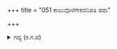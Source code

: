 +++
title = "051 ಕಾಲುವೊಳೆಗೇಕವನಿಪತಿ ಹರು"

+++

<details><summary>ಗದ್ಯ (ಕ.ಗ.ಪ) </summary>

51. "ರಾಜನೇ..... ಕಾಲಿನಿಂದಲೇ ದಾಟಬಹುದಾದ ಹೊಳೆಗೆ ಹರಿಗೋಲೇಕೆ ? ನೀವು ಇನ್ನೂ ತಿಳಿಯದಿದ್ದರೆ ನಾವು ಇನ್ನು  ಹೇಳೆವು. ಆತ್ಮಸ್ತುತಿಯನು ಮಾಡೆವು. ಸಾಕು ಆ ಮಾತಿರಲಿ, ಮೈಮೇಲೆ ತೊಟ್ಟಿರುವ ಮಹಿಮೆಯುಳ್ಳ ಕವಚವನ್ನು ನಂಬಿ ನಮ್ಮೊಂದಿಗೆ  ಕಾಳಗವನ್ನು ಬಯಸಿ ಬಂದಿರುವೆ.  ರಾಜನೇ, ಕವಚದ ಬಲದಿಂದ ನಮ್ಮನ್ನು ಜಯಿಸುವೆ ಅಲ್ಲವೇ ?" ಎಂದು ಅರ್ಜುನನು ಛೇಡಿಸಿದನು.
</details>
